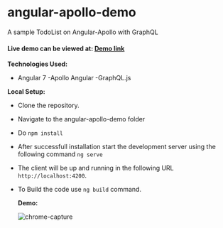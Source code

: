 # angular-apollo-demo
A sample TodoList on Angular-Apollo with GraphQL 

#### Live demo can be viewed at: [Demo link](http://139.59.47.201:9000)

**Technologies Used:**
  - Angular 7
  -Apollo Angular
  -GraphQL.js
  
  **Local Setup:**
  
- Clone the repository.
- Navigate to the angular-apollo-demo folder
- Do `npm install`
- After successfull installation start the development server using the following command `ng serve`
- The client will be up and running in the following URL `http://localhost:4200`. 
- To Build the code use `ng build` command.

  **Demo:**

  ![chrome-capture](https://user-images.githubusercontent.com/35330138/52040260-d575d900-255c-11e9-8bd6-c30e880cd804.gif)
